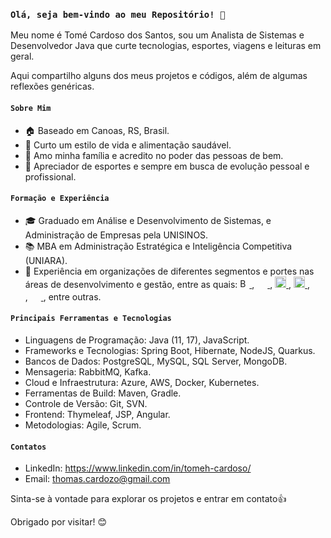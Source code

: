 ### ```Olá, seja bem-vindo ao meu Repositório! 👋```

Meu nome é Tomé Cardoso dos Santos, sou um Analista de Sistemas e Desenvolvedor Java que curte tecnologias, esportes, viagens e leituras em geral. 

Aqui compartilho alguns dos meus projetos e códigos, além de algumas reflexões genéricas.

#### ```Sobre Mim```


  - 🏠 Baseado em Canoas, RS, Brasil.
  - 💪 Curto um estilo de vida e alimentação saudável.
  - 🙏 Amo minha família e acredito no poder das pessoas de bem.
  - 🥋 Apreciador de esportes e sempre em busca de evolução pessoal e profissional.

#### ```Formação e Experiência```

  - 🎓 Graduado em Análise e Desenvolvimento de Sistemas, e Administração de Empresas pela UNISINOS.
  - 📚 MBA em Administração Estratégica e Inteligência Competitiva (UNIARA).
  - 💼 Experiência em organizações de diferentes segmentos e portes nas áreas de desenvolvimento e gestão, entre as quais:
<a href="https://www.bees.com/en"> <img src="https://www.bees.com/sites/g/files/wnfebl8851/files/BEES.COM/Style%20Guide/bees-logo-yellow.svg" height=15px alt="Bees Brasil"> 
 </a>  ,  <a href="https://compass.uol/pt/home/"> <img src="https://compass.uol/etc.clientlibs/compass/clientlibs/clientlib-react/resources/static/media/logo-light.21615d7f.svg" height=17px> 
 </a> , <a href="https://www.omnik.com.br/"> <img src="https://omnik.com.br/wp-content/uploads/2022/12/omnik-logo-nova.png" height=18px> 
 </a> , <a href="https://site.ctasmart.com.br/"> <img src="https://site.ctasmart.com.br/wp-content/themes/site-ctasmart/assets/images/brand.png" height=18px> 
 </a> , <a href="https://kbase.com.br/"> <img src="https://kbase.com.br/novo/wp-content/uploads/2018/04/logo.png" height=17px> 
 </a> , <a href="https://www.fab.mil.br/index.php"> <img src="https://www.fab.mil.br/images/sistema/geral/gladio_80px.png" height=17px> 
 </a>, entre outras.

#### ```Principais Ferramentas e Tecnologias```

  - Linguagens de Programação: Java (11, 17), JavaScript.
  - Frameworks e Tecnologias: Spring Boot, Hibernate, NodeJS, Quarkus.
  - Bancos de Dados: PostgreSQL, MySQL, SQL Server, MongoDB.
  - Mensageria: RabbitMQ, Kafka.
  - Cloud e Infraestrutura: Azure, AWS, Docker, Kubernetes.
  - Ferramentas de Build: Maven, Gradle.
  - Controle de Versão: Git, SVN.
  - Frontend: Thymeleaf, JSP, Angular.
  - Metodologias: Agile, Scrum.


#### ```Contatos```

  - LinkedIn: https://www.linkedin.com/in/tomeh-cardoso/
  - Email: thomas.cardozo@gmail.com

Sinta-se à vontade para explorar os projetos e entrar em contato👍 

Obrigado por visitar! 😊

